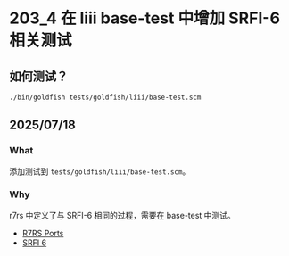 # 203_4 在 liii base-test 中增加 SRFI-6 相关测试

## 如何测试？

```sh
./bin/goldfish tests/goldfish/liii/base-test.scm
```

## 2025/07/18

### What

添加测试到 `tests/goldfish/liii/base-test.scm`。

### Why

r7rs 中定义了与 SRFI-6 相同的过程，需要在 base-test 中测试。

- [R7RS Ports](https://standards.scheme.org/corrected-r7rs/r7rs-Z-H-8.html#TAG:__tex2page_sec_6.13.1)
- [SRFI 6](https://srfi.schemers.org/srfi-6/srfi-6.html)
